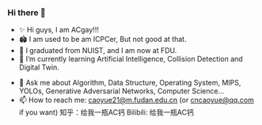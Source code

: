 ### Hi there 👋

<!--
**KIKOcaoyue/KIKOcaoyue** is a ✨ _special_ ✨ repository because its `README.md` (this file) appears on your GitHub profile.

Here are some ideas to get you started:
-->
- ✨ Hi guys, I am ACgay!!!
- 🏟️ I am used to be am ICPCer, But not good at that.
- 🔭 I graduated from NUIST, and I am now at FDU.
- 🌱 I’m currently learning Artificial Intelligence, Collision Detection and Digital Twin.
<!--- 👯 I’m looking to collaborate on ... 
- 🤔 I’m looking for help with ... -->
- 💬 Ask me about Algorithm, Data Structure, Operating System, MIPS, YOLOs, Generative Adversarial Networks, Computer Science...
- 📫 How to reach me: caoyue21@m.fudan.edu.cn (or cncaoyue@qq.com if you want)   知乎：给我一瓶AC钙  Bilibili: 给我一瓶AC钙
<!--- 😄 Pronouns: ...
- ⚡ Fun fact: ...-->
<!--- 😄 节目预告: 2021年一月，在Blibili, 【给我一瓶AC钙】将为大家奉上 "计算机科学导论：从小白到大白" 视频课程，将从头介绍计算机的一切，就算你以前从未见过计算机，也可以对计算机有科学的认识。更能从零开始学会编程，学习关于计算机的一切，从此成为技术大牛！敬请期待。-->
